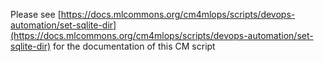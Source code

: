 Please see [https://docs.mlcommons.org/cm4mlops/scripts/devops-automation/set-sqlite-dir](https://docs.mlcommons.org/cm4mlops/scripts/devops-automation/set-sqlite-dir) for the documentation of this CM script
